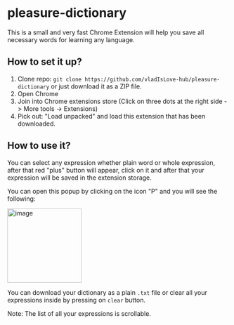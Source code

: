 # pleasure-dictionary
This is a small and very fast Chrome Extension will help you save all necessary words for learning any language.

## How to set it up? 

1. Clone repo: `git clone https://github.com/vladIsLove-hub/pleasure-dictionary` or just download it as a ZIP file.
2. Open Chrome
3. Join into Chrome extensions store (Click on three dots at the right side -> More tools -> Extensions)
4. Pick out: "Load unpacked" and load this extension that has been downloaded.

## How to use it? 

You can select any expression whether plain word or whole expression, after that red "plus" button will appear, click on it and after that your expression will be saved in the extension storage.

You can open this popup by clicking on the icon "P" and you will see the following: 

<img width="169" alt="image" src="https://user-images.githubusercontent.com/60508001/200172259-b206ca93-bca0-4617-83f4-fb53fe96b9b2.png">

You can download your dictionary as a plain `.txt` file or clear all your expressions inside by pressing on `clear` button.

Note: The list of all your expressions is scrollable.
